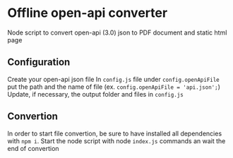 # Offline open-api converter

Node script to convert open-api (3.0) json to PDF document and static html page

## Configuration

Create your open-api json file
In `config.js` file under `config.openApiFile` put the path and the name of file (ex. `config.openApiFile = 'api.json';`)
Update, if necessary, the output folder and files in `config.js`

## Convertion

In order to start file convertion, be sure to have installed all dependencies with `npm i`.
Start the node script with node `index.js` commands an wait the end of convertion
